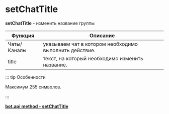 # setChatTitle
**setChatTitle** - изменить название группы

| Функция     | Описание                                               |
|-------------|--------------------------------------------------------|
| Чаты/Каналы | указываем чат в котором необходимо выполнить действие. |
| title       | текст, на который необходимо изменить название.        |


::: tip  Особенности

Максимум 255 символов.

:::

**[bot.api method - setChatTitle](https://core.telegram.org/bots/api#setchattitle)**








